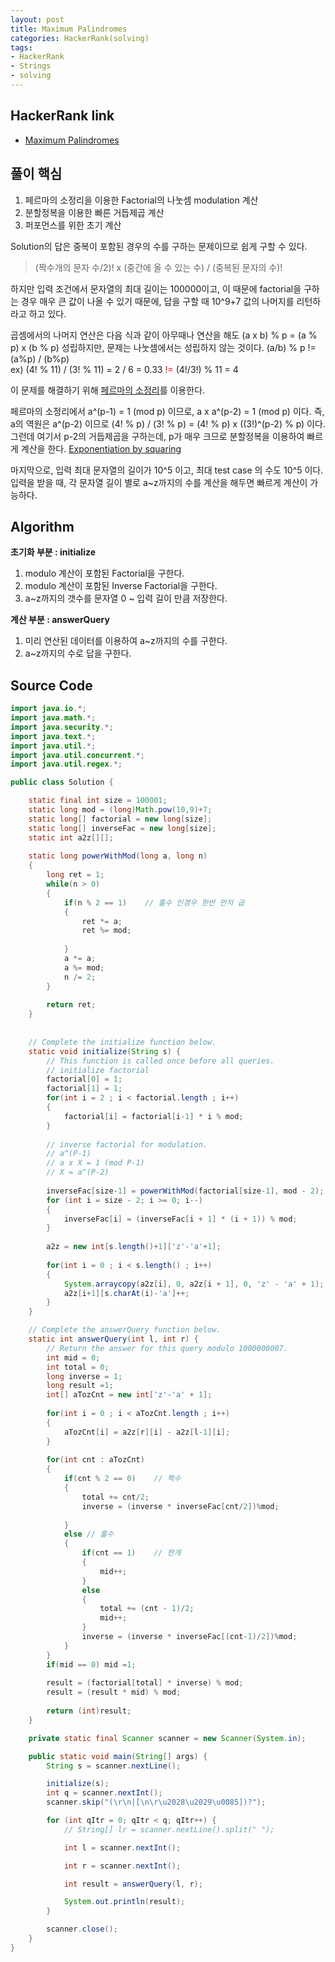 ```yaml
---
layout: post
title: Maximum Palindromes
categories: HackerRank(solving)
tags: 
- HackerRank
- Strings
- solving
---
```


## **HackerRank link**
* [Maximum Palindromes](https://www.hackerrank.com/challenges/maximum-palindromes/problem)


## **풀이 핵심**
1. 페르마의 소정리을 이용한 Factorial의 나눗셈 modulation 계산
2. 분할정복을 이용한 빠른 거듭제곱 계산
3. 퍼포먼스를 위한 초기 계산   

Solution의 답은 중복이 포함된 경우의 수를 구하는 문제이므로 쉽게 구할 수 있다.  

> (짝수개의 문자 수/2)! x (중간에 올 수 있는 수) / (중복된 문자의 수)!  

하지만 입력 조건에서 문자열의 최대 길이는 100000이고, 이 때문에 factorial을 구하는 경우 매우 큰 값이 나올 수 있기 때문에, 답을 구할 때 10^9+7 값의 나머지를 리턴하라고 하고 있다.  

곱셈에서의 나머지 연산은 다음 식과 같이 아무때나 연산을 해도 (a x b) % p = (a % p) x (b % p) 성립하지만, 문제는 나눗셈에서는 성립하지 않는 것이다. (a/b) % p != (a%p) / (b%p)   
ex) (4! % 11) / (3! % 11) = 2 / 6 = 0.33  <span style="color:red">!=</span> (4!/3!) % 11 = 4

이 문제를 해결하기 위해 [페르마의 소정리](https://ko.wikipedia.org/wiki/%ED%8E%98%EB%A5%B4%EB%A7%88%EC%9D%98_%EC%86%8C%EC%A0%95%EB%A6%AC)를 이용한다.  

페르마의 소정리에서 a^(p-1) = 1 (mod p) 이므로, a x a^(p-2) = 1 (mod p) 이다. 즉, a의 역원은 a^(p-2) 이므로 (4! % p) / (3! % p) = (4! % p) x ((3!)^(p-2) % p) 이다. 그런데 여기서 p-2의 거듭제곱을 구하는데, p가 매우 크므로 분할정복을 이용하여 빠르게 계산을 한다. [Exponentiation by squaring](https://en.wikipedia.org/wiki/Exponentiation_by_squaring)  

마지막으로, 입력 최대 문자열의 길이가 10^5 이고, 최대 test case 의 수도 10^5 이다. 입력을 받을 때, 각 문자열 길이 별로 a~z까지의 수를 계산을 해두면 빠르게 계산이 가능하다.


## **Algorithm**
**초기화 부분 : initialize**
1. modulo 계산이 포함된 Factorial을 구한다. 
2. modulo 계산이 포함된 Inverse Factorial을 구한다.
3. a~z까지의 갯수를 문자열 0 ~ 입력 길이 만큼 저장한다.

**계산 부분 : answerQuery**
1. 미리 연산된 데이터를 이용하여 a~z까지의 수를 구한다.
2. a~z까지의 수로 답을 구한다.

## **Source Code**
```java
import java.io.*;
import java.math.*;
import java.security.*;
import java.text.*;
import java.util.*;
import java.util.concurrent.*;
import java.util.regex.*;

public class Solution {

    static final int size = 100001;
    static long mod = (long)Math.pow(10,9)+7;
    static long[] factorial = new long[size];
    static long[] inverseFac = new long[size];
    static int a2z[][];
    
    static long powerWithMod(long a, long n)
    {
        long ret = 1;
        while(n > 0)
        {
            if(n % 2 == 1)    // 홀수 인경우 한번 먼저 곱
            {
                ret *= a;
                ret %= mod;
                
            }
            a *= a;
            a %= mod;
            n /= 2;
        }
        
        return ret;
    }
    
    
    // Complete the initialize function below.
    static void initialize(String s) {
        // This function is called once before all queries.
        // initialize factorial
        factorial[0] = 1;
        factorial[1] = 1;
        for(int i = 2 ; i < factorial.length ; i++)
        {
            factorial[i] = factorial[i-1] * i % mod;
        }
        
        // inverse factorial for modulation.
        // a^(P-1)
        // a x X = 1 (mod P-1)
        // X = a^(P-2)
        
        inverseFac[size-1] = powerWithMod(factorial[size-1], mod - 2);
        for (int i = size - 2; i >= 0; i--) 
        {
            inverseFac[i] = (inverseFac[i + 1] * (i + 1)) % mod;     
        }
        
        a2z = new int[s.length()+1]['z'-'a'+1];                
        
        for(int i = 0 ; i < s.length() ; i++)
        {
            System.arraycopy(a2z[i], 0, a2z[i + 1], 0, 'z' - 'a' + 1);
            a2z[i+1][s.charAt(i)-'a']++;
        }
    }

    // Complete the answerQuery function below.
    static int answerQuery(int l, int r) {
        // Return the answer for this query modulo 1000000007.
        int mid = 0;
        int total = 0;
        long inverse = 1;
        long result =1;
        int[] aTozCnt = new int['z'-'a' + 1];
        
        for(int i = 0 ; i < aTozCnt.length ; i++)
        {
            aTozCnt[i] = a2z[r][i] - a2z[l-1][i];
        }        
        
        for(int cnt : aTozCnt)
        {
            if(cnt % 2 == 0)    // 짝수
            {
                total += cnt/2;
                inverse = (inverse * inverseFac[cnt/2])%mod;
                
            }
            else // 홀수
            {
                if(cnt == 1)    // 한개
                {
                    mid++;
                }
                else
                {
                    total += (cnt - 1)/2;
                    mid++;
                }
                inverse = (inverse * inverseFac[(cnt-1)/2])%mod;
            }
        }
        if(mid == 0) mid =1;
        
        result = (factorial[total] * inverse) % mod;
        result = (result * mid) % mod;
   
        return (int)result;
    }

    private static final Scanner scanner = new Scanner(System.in);

    public static void main(String[] args) {
        String s = scanner.nextLine();

        initialize(s);
        int q = scanner.nextInt();
        scanner.skip("(\r\n|[\n\r\u2028\u2029\u0085])?");

        for (int qItr = 0; qItr < q; qItr++) {
            // String[] lr = scanner.nextLine().split(" ");

            int l = scanner.nextInt();

            int r = scanner.nextInt();

            int result = answerQuery(l, r);

            System.out.println(result);
        }

        scanner.close();
    }
}
```